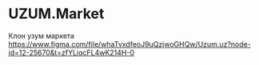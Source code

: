# UZUM.Market
Клон узум маркета 
https://www.figma.com/file/whaTvxdfeoJ9uQzjwoGHQw/Uzum.uz?node-id=12-25670&t=zfYLiqcFL4wK214H-0
